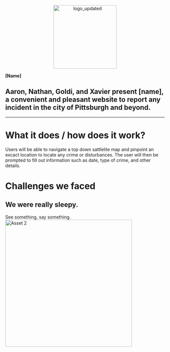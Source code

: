 <p align="center">
 <img src="https://github.com/user-attachments/assets/602d405c-10cc-446f-a527-82baf602420e" alt="logo_updated" width="200">
</p>

  **[Name]**

## Aaron, Nathan, Goldi, and Xavier present [name], a convenient and pleasant website to report any incident in the city of Pittsburgh and beyond. 
---

# What it does / how does it work?
  Users will be able to navigate a top down sattlelite map and pinpoint an excact location to locate any crime or disturbances. The user will then be prompted to fill out information such as date, type of crime, and other details.

# Challenges we faced
  We were really sleepy.
  ---

  See something, say something.
<img src="https://github.com/user-attachments/assets/77f54ed4-825a-4cb9-ad1a-b7a20dd8ec2e" alt="Asset 2" width="400">
